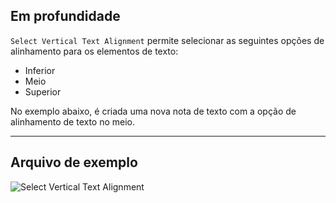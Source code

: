 ## Em profundidade
`Select Vertical Text Alignment` permite selecionar as seguintes opções de alinhamento para os elementos de texto:
- Inferior
- Meio
- Superior

No exemplo abaixo, é criada uma nova nota de texto com a opção de alinhamento de texto no meio.
___
## Arquivo de exemplo

![Select Vertical Text Alignment](./DSRevitNodesUI.VerticalAlignment_img.jpg)
